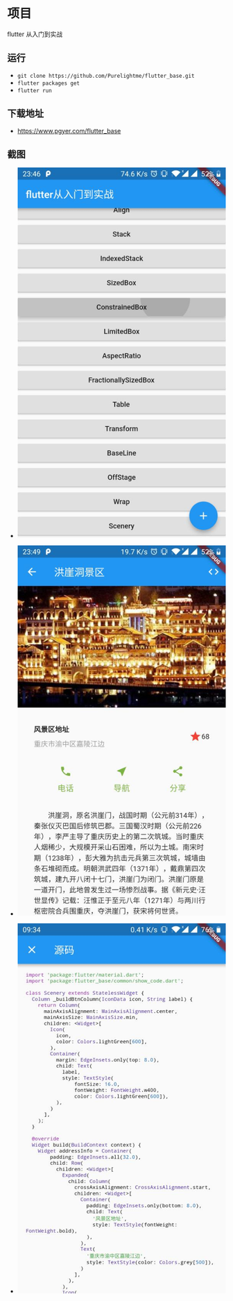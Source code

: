 # 项目

flutter 从入门到实战

## 运行

- ```git clone https://github.com/Purelightme/flutter_base.git```
- ```flutter packages get```
- ```flutter run```

## 下载地址

- https://www.pgyer.com/flutter_base

## 截图

- ![1](./images/screen1.jpg)

- ![2](./images/screen2.jpg)

- ![3](./images/screen3.jpg)